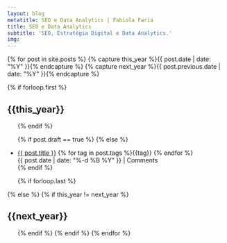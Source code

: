 ```yaml
---
layout: blog
metatitle: SEO e Data Analytics | Fabiola Faria
title: SEO e Data Analytics
subtitle: 'SEO, Estratégia Digital e Data Analytics.'
img: 
---
```


{% for post in site.posts  %}
{% capture this_year %}{{ post.date | date: "%Y" }}{% endcapture %}
{% capture next_year %}{{ post.previous.date | date: "%Y" }}{% endcapture %}

{% if forloop.first %}
<h2 id="{{ this_year }}-ref">{{this_year}}</h2>
<ul>
{% endif %}

{% if post.draft == true %}
{% else %}
<li class="pv2">
<a href="{{ post.url }}">{{ post.title }}</a> <span class="ttu f6 red">{% for tag in post.tags %}{{tag}} {% endfor %}</span>
<br><span class="f6 ttu black-50 pv3">{{ post.date | date: "%-d %B %Y" }}</span> | <span class="black-50 f6 disqus-comment-count" data-disqus-url="http://tomcritchlow.com{{post.url}}">Comments</span></li>
{% endif %}

{% if forloop.last %}
</ul>
{% else %}
{% if this_year != next_year %}
</ul>
<h2 id="{{ next_year }}-ref">{{next_year}}</h2>
<ul>
{% endif %}
{% endif %}
{% endfor %}

<script id="dsq-count-scr" src="//tomcritchlow.disqus.com/count.js" async></script>
